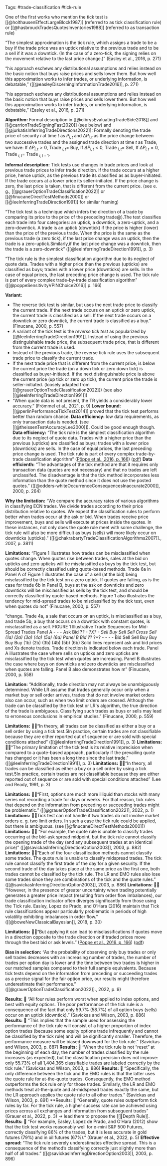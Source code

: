 Tags: #trade-classification  #tick-rule 

One of the first works who mention the tick test is [[@holthausenEffectLargeBlock1987]] (referred to as tick classification rule) or [[@hasbrouckTradesQuotesInventories1988]] (referred to as transaction rule)

“The simplest approximation is the tick rule, which assigns a trade to be a buy if the trade price was an uptick relative to the previous trade and to be a sell if it was a downtick. (In the case of a zero-tick, the signing relies on the movement relative to the last price change.)” (Easley et al., 2016, p. 271)

“his approach eschews any distributional assumptions and relies instead on the basic notion that buys raise prices and sells lower them. But how well this approximation works to infer trades, or underlying information, is debatable,” ([[@easleyDiscerningInformationTrade2016]], p. 271)

“his approach eschews any distributional assumptions and relies instead on the basic notion that buys raise prices and sells lower them. But how well this approximation works to infer trades, or underlying information, is debatable,” (Easley et al., 2016, p. 271)

**Algorithm:** Formal description in [[@olbrysEvaluatingTradeSide2018]] and [[@carrionTradeSigningFast2020]] (see below) and [[@jurkatisInferringTradeDirections2022]]:
Formally denoting the trade price of security $i$ at time $t$ as $P_{i, t}$ and $\Delta P_{i, t}$ as the price change between two successive trades and the assigned trade direction at time $t$ as Trade, we have:
If $\Delta P_{i, t}>0$, Trade $_{i, t}=$ Buy,
If $\Delta P_{i, t}<0$, Trade $_{i, t}=$ Sell,
If $\Delta P_{i, t}=0$, Trade $_{i, t}=$ Trade $_{i, t-1}$.

**Informal description:** Tick tests use changes in trade prices and look at previous trade prices to infer trade direction. If the trade occurs at a higher price, hence uptick, as the previous trade its classified as as buyer-initiated. If the trade occurs at a lower price its seller-initiated. If the price change is zero, the last price is taken, that is different from the current price. (see e. g., [[@grauerOptionTradeClassification2022]] or [[@finucaneDirectTestMethods2000]] or [[@leeInferringTradeDirection1991]] for similar framing)

“The tick test is a technique which infers the direction of a trade by comparing its price to the price of the preceding trade@).The test classifies each trade into four categories: an uptick, a downtick, a zero-uptick, and a zero-downtick. A trade is an uptick (downtick) if the price is higher (lower) than the price of the previous trade. When the price is the same as the previous trade (a zero tick), if the last price change was an uptick, then the trade is a zero-uptick.Similarly,if the last price change was a downtick, then the trade is a zero-downtick” ([[@leeInferringTradeDirection1991]], p. 3)

“The tick rule is the simplest classification algorithm due to its neglect of quote data. Trades with a higher price than the previous (upticks) are classified as buys; trades with a lower price (downticks) are sells. In the case of equal prices, the last preceding price change is used. The tick rule is part of every complex trade-by-trade classification algorithm” ([[@poppeSensitivityVPINChoice2016]] p. 166)

**Variant:** 
-  The reverse tick test is similar, but uses the next trade price to classify the current trade. If the next trade occurs on an uptick or zero uptick, the current trade is classified as a sell. If the next trade occurs on a downtick or zero downtick, the current trade is classified as a buy.” (Finucane, 2000, p. 557)
- A variant of the tick test is the *reverse tick test* as popularized by [[@leeInferringTradeDirection1991]]. Instead of using the previous distinguishable trade price, the subsequent trade price, that is different from the current trade is used. 
- Instead of the previous trade, the reverse tick rule uses the subsequent trade price to classify the current trade. 
- If the next trade price that is different from the current price, is below the current price the trade (on a down tick or zero down tick) is classified as buyer-initiated. If the next distinguishable price is above the current price (up tick or zero up tick), the current price the trade is seller-initiated. (loosely adapted from [[@grauerOptionTradeClassification2022]]) (see also [[@leeInferringTradeDirection1991]])
- “When quote data is not present, the TR yields a considerably lower accuracy.” (Frömmel et al., 2021, p. 9)
**Lower bound:** [[@perlinPerformanceTickTest2014]] proved that the tick test performs better than random chance. 
**Data efficiency:** low data requirements, as only transaction data is needed. (see [[@theissenTestAccuracyLee2000]]). Could be good enough though. 
**Data efficiency:** “The tick rule is the simplest classification algorithm due to its neglect of quote data. Trades with a higher price than the previous (upticks) are classified as buys; trades with a lower price (downticks) are sells. In the case of equal prices, the last preceding price change is used. The tick rule is part of every complex trade-by-trade classification algorithm” ([Pöppe et al., 2016, p. 166](zotero://select/library/items/5A83SDDB)) ([pdf](zotero://open-pdf/library/items/4XIK47X6?page=2&annotation=SRLPERF8))
**Data efficienth:** “The advantages of the tick method are that it requires only transaction data (quotes are not necessary) and that no trades are left unclassifed. The disadvantage is that the tick method incorporates less information than the quote method since it does not use the posted quotes.” ([[@odders-whiteOccurrenceConsequencesInaccurate2000]], 2000, p. 264)


**Why the limitation:** “We compare the accuracy rates of various algorithms in classifying ECN trades. We divide trades according to their price distribution relative to quotes. We expect the classification rules to perform better when trades occur at the ask or bid. When trades receive price improvement, buys and sells will execute at prices inside the quotes. In these instances, not only does the quote rule meet with some challenge, the tick rule will also be more difficult as buys (sells) will more likely occur on downticks (upticks).” ([[@chakrabartyTradeClassificationAlgorithms2007]]., 2007, p. 3811)


**Limitations:** “Figure 1 illustrates how trades can be misclassified when quotes change. When quotes rise between trades, sales at the bid on upticks and zero upticks will be misclassified as buys by the tick test, but should be correctly classified using quote-based methods. Trade 6a in Panel A of Figure 1 illustrates the case of a sell (at the bid) being misclassified by the tick test on a zero uptick. If quotes are falling, as is the case for trade 6b in Panel B, buys at the ask on downticks and zero downticks will be misclassified as sells by the tick test, and should be correctly classified by quote-based methods. Figure 1 also illustrates the tendency for mid-spread trades to be misclassified by the tick test, even when quotes do not” (Finucane, 2000, p. 557)

“change. Trade 4a, a sale that occurs on an uptick, is misclassified as a buy, and trade 5b, a buy that occurs on a downtick with constant quotes, is misclassified as a sell. FIGURE 1 lllustrative Trade Sequences for Mid-Spread Trades Panel A - - - Ask Bid ?*? - ?X? - Sell Buy Sell Sell Cross Sell (1a) (2a) (3a) (4a) (5a) (6a) Panel B Bid ?*? ?*? - - - - Bid Sell Sell Buy Buy Buy Buy (1b) (2b) (3b) (4b) (5b) (6b) Solid lines represent ask and bid prices and Xs denote trades. Trade direction is indicated below each trade. Panel A illustrates the case where sells on upticks and zero upticks are misclassified by the tick test when quotes are increasing. Panel B illustrates the case where buys on downticks and zero downticks are misclassified when quotes are falling. Panel B also demonstrates how m” (Finucane, 2000, p. 558)

**Limitation:** “Additionally, trade direction may not always be unambiguously determined. While LR assume that trades generally occur only when a market buy or sell order arrives, trades that do not involve market orders also can occur, such as when two limit orders are crossed. Although the trade can be classified by the tick test or LR's algorithm, the true direction of the trade is ambiguous. Classifying such trades as buys or sells may lead to erroneous conclusions in empirical studies.” (Finucane, 2000, p. 559)

**Limitations:** 👩‍🚒“In theory, all trades can be classified as either a buy or a sell order by using a tick test.5In practice, certain trades are not classifiable because they are either reported out of sequence or are sold with special conditions attached” ([[@leeInferringTradeDirection1991]], p. 3)
**Limitations:** 👩‍🚒“The primary limitation of the tick test is its relative imprecision when compared to a quote-based approach, particularly if the prevailing quote has changed or it has been a long time since the last trade.” ([[@leeInferringTradeDirection1991]], p. 3)
**Limitations:** 👩‍🚒“In theory, all trades can be classified as either a buy or a sell order by using a tick test.5In practice, certain trades are not classifiable because they are either reported out of sequence or are sold with special conditions attached” (Lee and Ready, 1991, p. 3)

**Limitations:** 👩‍🚒“First, options are much more illiquid than stocks with many series not recording a trade for days or weeks. For that reason, tick rules that depend on the information from preceding or succeeding trades might be problematic.” ([[@grauerOptionTradeClassification2022]], 2022, p. 1)
**Limitations:** 👩‍🚒Tick test can not handle if two trades do not involve market orders e. g. two limit orders. In such a case the tick rule could be applied, but there is ambiguous. (see [[@finucaneDirectTestMethods2000]])
**Limitations:** 👩‍🚒 “For example, the quote rule is unable to classify trades occurring at the bid-ask spread midpoint, but the tick rule cannot classify the opening trade of the day (and any subsequent trades at an identical price)” ([[@savickasInferringDirectionOption2003]], 2003, p. 882)
**Limitations:** 👩‍🚒“Each of the four classification methods cannot classify some trades. The quote rule is unable to classify midspread trades. The tick rule cannot classify the first trade of the day for a given security. If the second trade of the day takes place at the same price as the first one, both trades cannot be classified by the tick rule. The LR and EMO rules also lose some trades since they are combinations of the tick and the quote rules.” ([[@savickasInferringDirectionOption2003]], 2003, p. 886) 
**Limitations:** 👩‍🚒 “However, in the presence of greater uncertainty when trading potentially generates a greater price impact (resulting from order flow imbalances), our trade classification indicator often diverges significantly from those using the Tick rule. Easley, Lopez de Prado, and O’Hara (2016) maintain that Tick rule classifications appear particularly problematic in periods of high volatility exhibiting imbalances in order flow.” ([[@boweNewClassicalBayesian]], 2018, p. 30)

**Limitations:** 👩‍🚒“But applying it can lead to misclassifications if quotes move in a direction opposite to the trade direction or if traded prices move through the best bid or ask levels.” ([Pöppe et al., 2016, p. 166](zotero://select/library/items/5A83SDDB)) ([pdf](zotero://open-pdf/library/items/4XIK47X6?page=2&annotation=MXT9P3U7))


**Bias in selection:** “As the probability of observing only buy trades or only sell trades decreases with an increasing number of trades, the number of trades per option day is lower and the time between two trades is higher in our matched samples compared to their full sample equivalents. Because tick tests depend on the information from preceding or succeeding trades as a precise signal for the fair option price, our results might therefore underestimate their performance.” ([[@grauerOptionTradeClassification2022]]., 2022, p. 9)

**Results:** 💸 “All four rules perform worst when applied to index options, and best with equity options. The poor performance of the tick rule is a consequence of the fact that only 59.7% (58.7%) of all option buys (sells) occur on an uptick (downtick).” (Savickas and Wilson, 2003, p. 886)
**Results:** 💸 “This implies that the sample used for assessing the performance of the tick rule will consist of a higher proportion of index option trades (because some equity options trade infrequently and cannot be classified by the tick rule) and will be significantly smaller. Therefore, the performance measure will be biased downward for the tick rule.” (Savickas and Wilson, 2003, p. 887)
**Results:** 💸 “When the tick rule is not “reset” at the beginning of each day, the number of trades classified by the rule increases (as expected), but the classification precision does not improve: only 55.73% of all 1,404,365 classifiable trades are labeled correctly by the tick rule.” (Savickas and Wilson, 2003, p. 886)
**Results:** 💸 “Specifically, the only difference between the tick and the EMO rules is that the latter uses the quote rule for at-the-quote trades. Consequently, the EMO method outperforms the tick rule only for those trades. Similarly, the LR and EMO methods treat at-the-quote and at-midspread trades exactly the same, but the LR approach applies the quote rule to all other trades.” (Savickas and Wilson, 2003, p. 891)
**Results: 💸 “Generally, quote rules outperform tick rules by far. For the tick rule, a higher success rate can be achieved using prices across all exchanges and information from subsequent trades” (Grauer et al., 2022, p. 3) -> lead them to propose the [[🔢Depth Rule]].
**Results:** 💸 “For example, Easley, Lopez de Prado, and O’Hara (2012) show that the tick test works reasonably well for e-mini S&P 500 Futures, correctly classifying 86% of the trades, but it is less accurate in gold futures (79%) and in oil futures (67%).” (Grauer et al., 2022, p. 5)
**Effective spread:** “The tick rule severely underestimates effective spread. This is a consequence of the method’s classifying correctly just slightly more than half of all trades.” ([[@savickasInferringDirectionOption2003]], 2003, p. 896)


